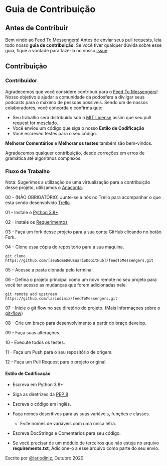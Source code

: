 # Guia de Contribuição

## Antes de Contribuir

Bem vindo ao [Feed To Messengers](https://github.com/lariodiniz/feedToMessengers)! Antes de enviar seus pull requests, leia todo nosso **guia de contribuição**. Se você tiver qualquer dúvida sobre esse guia, fique a vontade para faze-la no nosso [issue](https://github.com/lariodiniz/feedToMessengers/issues/new).

## Contribuição


### Contribuidor

Agradecemos que você considere contribuir para o [Feed To Messengers](https://github.com/lariodiniz/feedToMessengers)! Nosso objetivo é ajudar a comunidade da podosfera a divilgar seus podcasts para o máximo de pessoas possiveis. Sendo um de nossos colaboradores, você concorda e confirma que:

- Seu trabalho será distribuído sob a [MIT License](LICENSE.md) assim que seu pull request for mesclado.
- Você enviou um código que siga o nosso **Estilo de Codificação**
- Você escreveu testes para o seu código.

**Melhorar Comentários** e **Melhorar os testes** também são bem-vindos.

Agradecemos qualquer contribuição, desde correções em erros de gramática até algoritmos complexos.

### Fluxo de Trabalho
 Nota: Sugerimos a utilização de uma virtualização para a contribuição desse projeto, utilizamos o [Anaconta](https://www.anaconda.com/download/).

 00 - (NÂO OBRIGATÓRIO) Junte-se a nós no Trello para acompanhar o que esta sendo desenvolvido [Trello](https://trello.com/b/e584rAfg).

 01 - Instale o [Python 3.8+](https://www.python.org/downloads/).

 02 - Instale os [Requerimentos](requirements.txt)

 03 - Faça um fork desse projeto para a sua conta GitHub clicando no botão Fork.

 04 - Clone essa cópia do reposítorio para a sua maquina.

 ```
 git clone https://github.com/[seuNomeDeUsuarioDoGitHub]/feedToMessengers.git
 ```

 05 - Acesse a pasta clonada pelo terminal.

 06 - Defina o projeto principal como um novo remote no seu projeto para você ter acesso as mudanças que forem adicionadas nele.

 ```
 git remote add upstream https://github.com/lariodiniz/feedToMessengers.git
 ```

 07 - Inicie o git flow no seu diretório do projeto. (Mais informaçoes sobre o [git-flow](https://medium.com/@lariodiniz/tutorial-git-com-git-flow-476ad906c8ae))

 08 - Crie um braço para desenvolvimento a partir do braço develop.

 09 - Faça suas alterações.

 10 - Execute todos os testes.

 11 - Faça um Push para o seu repositório de origem.

 12 - Faça um Pull Request para o projeto original.


#### Estilo de Codificação

- Escreva em Python 3.8+
- Siga as diretrizes da [PEP 8](https://www.python.org/dev/peps/pep-0008/)
- Escreva o código em Inglês.
- Faça nomes descritivos para as suas variáveis, funções e classes.
  - Evite nomes de variáveis com uma única letra.

- Escreva DocStrings e Comentários para seu código.
- Se você precisar de um módulo de terceiros que não esteja no arquivo __requirements.txt__, Adicione-o a esse arquivo como parte do seu envio.


Escrito por [@lariodiniz](https://github.com/lariodiniz), Outubro 2020.

